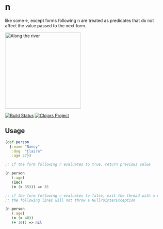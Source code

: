 # n

like some->, except forms following n are treated as predicates that do not affect the value passed to the next form.

<img src="http://www.csstoday.com/UploadFiles/Multimedia/2015/4/201504161045388080.jpg"
 alt="Along the river" height="250" />

[![Build Status](https://travis-ci.org/rcullito/n.svg?branch=master)](https://travis-ci.org/rcullito/n)
[![Clojars Project](https://img.shields.io/clojars/v/n.core.svg)](https://clojars.org/n.core)

## Usage

```clojure
(def person
  {:name "Nancy"
   :dog  "Claire"
   :age 37})

;; if the form following n evaluates to true, return previous value

(n person
   (:age)
   (inc)
   (n (> 35))) => 38

;; if the form following n evaluates to false, exit the thread with a nil
;; the following lines will not throw a NullPointerException

(n person
   (:age)
   (n (> 40))
   (+ 10)) => nil

```
